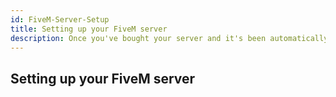 ```yaml
---
id: FiveM-Server-Setup
title: Setting up your FiveM server
description: Once you've bought your server and it's been automatically setup, there are still a few things you have to do before you can turn on your server.
---
```


## Setting up your FiveM server